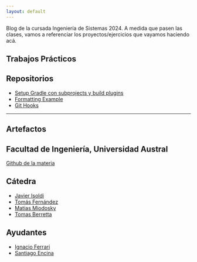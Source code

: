 ```yaml
---
layout: default
---
```


Blog de la cursada Ingeniería de Sistemas 2024. A medida que pasen las clases, vamos a referenciar los proyectos/ejercicios que vayamos haciendo acá.

## Trabajos Prácticos


## Repositorios

- [Setup Gradle con subprojects y build plugins](https://github.com/austral-ingsis/gradle-basic)
- [Formatting Example](https://github.com/austral-ingsis/formatting-example)
- [Git Hooks](https://github.com/austral-ingsis/git-hooks)

<!--

- [Github Actions Example](https://github.com/austral-ingsis/ci-cd-library)
- [PrintScript TCK](https://github.com/austral-ingsis/printscript-tck)
- [Github Actions Env Example](https://github.com/austral-ingsis/github-actions-env-example)
- [Spring Docker Compose Example](https://github.com/austral-ingsis/spring-docker-compose-example)
- [Docker Image Publish with Github Packages](https://github.com/austral-ingsis/docker-packages)
- [Demo de Redis Streams](https://github.com/austral-ingsis/class-redis-streams)
- [UI Snippet Searcher](https://github.com/austral-ingsis/snippet-searcher-ui)
- [Demo Reverse Proxy](https://github.com/austral-ingsis/nginx-docker)
- [Spring Boot Datadog](https://github.com/austral-ingsis/spring-boot-datadog) 

-->

---

## Artefactos
<!-- 
- [Redis Streams Helper Library](https://github.com/austral-ingsis/class-redis-streams/packages/1863591):
    - [Source](https://github.com/austral-ingsis/class-redis-streams/tree/main/lib)
-->

## Facultad de Ingeniería, Universidad Austral

[Github de la materia](https://github.com/austral-ingsis)

## Cátedra

* [Javier Isoldi](https://github.com/jisoldi)
* [Tomás Fernández](https://github.com/tomsfernandez)
* [Matias Miodosky](https://github.com/matiasmiodosky)
* [Tomas Berretta](https://github.com/tomasberretta)

## Ayudantes
* [Ignacio Ferrari](https://github.com/nachoferra1894)
* [Santiago Encina](https://github.com/sencina)
